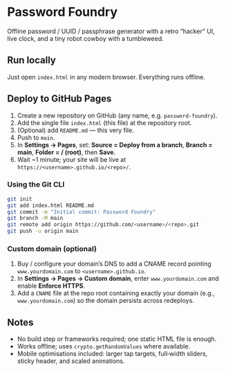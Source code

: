 # Password Foundry

Offline password / UUID / passphrase generator with a retro “hacker” UI, live clock, and a tiny robot cowboy with a tumbleweed.

## Run locally
Just open `index.html` in any modern browser. Everything runs offline.

## Deploy to GitHub Pages
1. Create a new repository on GitHub (any name, e.g. `password-foundry`).
2. Add the single file `index.html` (this file) at the repository root.
3. (Optional) add `README.md` — this very file.
4. Push to `main`.
5. In **Settings → Pages**, set: **Source = Deploy from a branch**, **Branch = main**, **Folder = / (root)**, then **Save**.
6. Wait ~1 minute; your site will be live at `https://<username>.github.io/<repo>/`.

### Using the Git CLI
```bash
git init
git add index.html README.md
git commit -m "Initial commit: Password Foundry"
git branch -M main
git remote add origin https://github.com/<username>/<repo>.git
git push -u origin main
```

### Custom domain (optional)
1. Buy / configure your domain’s DNS to add a CNAME record pointing `www.yourdomain.com` to `<username>.github.io`.
2. In **Settings → Pages → Custom domain**, enter `www.yourdomain.com` and enable **Enforce HTTPS**.
3. Add a `CNAME` file at the repo root containing exactly your domain (e.g., `www.yourdomain.com`) so the domain persists across redeploys.

## Notes
- No build step or frameworks required; one static HTML file is enough.
- Works offline; uses `crypto.getRandomValues` where available.
- Mobile optimisations included: larger tap targets, full‑width sliders, sticky header, and scaled animations.
